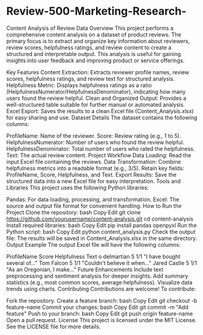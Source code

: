 # Review-500-Marketing-Research-
Content Analysis of Review Data
Overview
This project performs a comprehensive content analysis on a dataset of product reviews. The primary focus is to extract and organize key information about reviewers, review scores, helpfulness ratings, and review content to create a structured and interpretable output. This analysis is useful for gaining insights into user feedback and improving product or service offerings.

Key Features
Content Extraction:
Extracts reviewer profile names, review scores, helpfulness ratings, and review text for structured analysis.
Helpfulness Metric:
Displays helpfulness ratings as a ratio (HelpfulnessNumerator/HelpfulnessDenominator), indicating how many users found the review helpful.
Clean and Organized Output:
Provides a well-structured table suitable for further manual or automated analysis.
Excel Export:
Saves the results to a clean Excel file (Content_Analysis.xlsx) for easy sharing and use.
Dataset Details
The dataset contains the following columns:

ProfileName: Name of the reviewer.
Score: Review rating (e.g., 1 to 5).
HelpfulnessNumerator: Number of users who found the review helpful.
HelpfulnessDenominator: Total number of users who rated the helpfulness.
Text: The actual review content.
Project Workflow
Data Loading:
Read the input Excel file containing the reviews.
Data Transformation:
Combine helpfulness metrics into a readable format (e.g., 3/5).
Retain key fields: ProfileName, Score, Helpfulness, and Text.
Export Results:
Save the structured data into a new Excel file for easy interpretation.
Tools and Libraries
This project uses the following Python libraries:

Pandas: For data loading, processing, and transformation.
Excel: The source and output file format for convenient handling.
How to Run the Project
Clone the repository:
bash
Copy
Edit
git clone https://github.com/yourusername/content-analysis.git
cd content-analysis
Install required libraries:
bash
Copy
Edit
pip install pandas openpyxl
Run the Python script:
bash
Copy
Edit
python content_analysis.py
Check the output file:
The results will be saved in Content_Analysis.xlsx in the same directory.
Output Example
The output Excel file will have the following columns:

ProfileName	Score	Helpfulness	Text
o delmartian	5	1/1	"I have bought several of..."
Tom Falcon	5	1/1	"Couldn't believe it when..."
Jared Castle	5	1/1	"As an Oregonian, I make..."
Future Enhancements
Include text preprocessing and sentiment analysis for deeper insights.
Add summary statistics (e.g., most common scores, average helpfulness).
Visualize data trends using charts.
Contributing
Contributions are welcome! To contribute:

Fork the repository.
Create a feature branch:
bash
Copy
Edit
git checkout -b feature-name
Commit your changes:
bash
Copy
Edit
git commit -m "Add feature"
Push to your branch:
bash
Copy
Edit
git push origin feature-name
Open a pull request.
License
This project is licensed under the MIT License. See the LICENSE file for more details.
